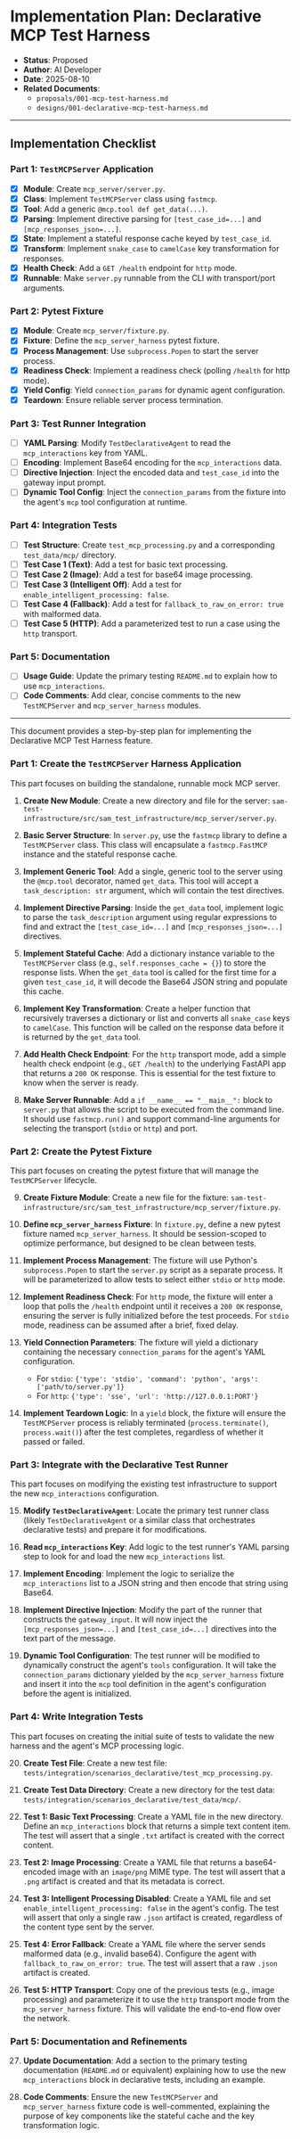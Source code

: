 # Implementation Plan: Declarative MCP Test Harness

- **Status**: Proposed
- **Author**: AI Developer
- **Date**: 2025-08-10
- **Related Documents**:
    - `proposals/001-mcp-test-harness.md`
    - `designs/001-declarative-mcp-test-harness.md`

---

## Implementation Checklist

### Part 1: `TestMCPServer` Application
- [x] **Module**: Create `mcp_server/server.py`.
- [x] **Class**: Implement `TestMCPServer` class using `fastmcp`.
- [x] **Tool**: Add a generic `@mcp.tool def get_data(...)`.
- [x] **Parsing**: Implement directive parsing for `[test_case_id=...]` and `[mcp_responses_json=...]`.
- [x] **State**: Implement a stateful response cache keyed by `test_case_id`.
- [x] **Transform**: Implement `snake_case` to `camelCase` key transformation for responses.
- [x] **Health Check**: Add a `GET /health` endpoint for `http` mode.
- [x] **Runnable**: Make `server.py` runnable from the CLI with transport/port arguments.

### Part 2: Pytest Fixture
- [x] **Module**: Create `mcp_server/fixture.py`.
- [x] **Fixture**: Define the `mcp_server_harness` pytest fixture.
- [x] **Process Management**: Use `subprocess.Popen` to start the server process.
- [x] **Readiness Check**: Implement a readiness check (polling `/health` for http mode).
- [x] **Yield Config**: Yield `connection_params` for dynamic agent configuration.
- [x] **Teardown**: Ensure reliable server process termination.

### Part 3: Test Runner Integration
- [ ] **YAML Parsing**: Modify `TestDeclarativeAgent` to read the `mcp_interactions` key from YAML.
- [ ] **Encoding**: Implement Base64 encoding for the `mcp_interactions` data.
- [ ] **Directive Injection**: Inject the encoded data and `test_case_id` into the gateway input prompt.
- [ ] **Dynamic Tool Config**: Inject the `connection_params` from the fixture into the agent's `mcp` tool configuration at runtime.

### Part 4: Integration Tests
- [ ] **Test Structure**: Create `test_mcp_processing.py` and a corresponding `test_data/mcp/` directory.
- [ ] **Test Case 1 (Text)**: Add a test for basic text processing.
- [ ] **Test Case 2 (Image)**: Add a test for base64 image processing.
- [ ] **Test Case 3 (Intelligent Off)**: Add a test for `enable_intelligent_processing: false`.
- [ ] **Test Case 4 (Fallback)**: Add a test for `fallback_to_raw_on_error: true` with malformed data.
- [ ] **Test Case 5 (HTTP)**: Add a parameterized test to run a case using the `http` transport.

### Part 5: Documentation
- [ ] **Usage Guide**: Update the primary testing `README.md` to explain how to use `mcp_interactions`.
- [ ] **Code Comments**: Add clear, concise comments to the new `TestMCPServer` and `mcp_server_harness` modules.

---

This document provides a step-by-step plan for implementing the Declarative MCP Test Harness feature.

### Part 1: Create the `TestMCPServer` Harness Application

This part focuses on building the standalone, runnable mock MCP server.

1.  **Create New Module**: Create a new directory and file for the server: `sam-test-infrastructure/src/sam_test_infrastructure/mcp_server/server.py`.

2.  **Basic Server Structure**: In `server.py`, use the `fastmcp` library to define a `TestMCPServer` class. This class will encapsulate a `fastmcp.FastMCP` instance and the stateful response cache.

3.  **Implement Generic Tool**: Add a single, generic tool to the server using the `@mcp.tool` decorator, named `get_data`. This tool will accept a `task_description: str` argument, which will contain the test directives.

4.  **Implement Directive Parsing**: Inside the `get_data` tool, implement logic to parse the `task_description` argument using regular expressions to find and extract the `[test_case_id=...]` and `[mcp_responses_json=...]` directives.

5.  **Implement Stateful Cache**: Add a dictionary instance variable to the `TestMCPServer` class (e.g., `self.responses_cache = {}`) to store the response lists. When the `get_data` tool is called for the first time for a given `test_case_id`, it will decode the Base64 JSON string and populate this cache.

6.  **Implement Key Transformation**: Create a helper function that recursively traverses a dictionary or list and converts all `snake_case` keys to `camelCase`. This function will be called on the response data before it is returned by the `get_data` tool.

7.  **Add Health Check Endpoint**: For the `http` transport mode, add a simple health check endpoint (e.g., `GET /health`) to the underlying FastAPI app that returns a `200 OK` response. This is essential for the test fixture to know when the server is ready.

8.  **Make Server Runnable**: Add a `if __name__ == "__main__":` block to `server.py` that allows the script to be executed from the command line. It should use `fastmcp.run()` and support command-line arguments for selecting the transport (`stdio` or `http`) and port.

### Part 2: Create the Pytest Fixture

This part focuses on creating the pytest fixture that will manage the `TestMCPServer` lifecycle.

9.  **Create Fixture Module**: Create a new file for the fixture: `sam-test-infrastructure/src/sam_test_infrastructure/mcp_server/fixture.py`.

10. **Define `mcp_server_harness` Fixture**: In `fixture.py`, define a new pytest fixture named `mcp_server_harness`. It should be session-scoped to optimize performance, but designed to be clean between tests.

11. **Implement Process Management**: The fixture will use Python's `subprocess.Popen` to start the `server.py` script as a separate process. It will be parameterized to allow tests to select either `stdio` or `http` mode.

12. **Implement Readiness Check**: For `http` mode, the fixture will enter a loop that polls the `/health` endpoint until it receives a `200 OK` response, ensuring the server is fully initialized before the test proceeds. For `stdio` mode, readiness can be assumed after a brief, fixed delay.

13. **Yield Connection Parameters**: The fixture will yield a dictionary containing the necessary `connection_params` for the agent's YAML configuration.
    - For `stdio`: `{'type': 'stdio', 'command': 'python', 'args': ['path/to/server.py']}`
    - For `http`: `{'type': 'sse', 'url': 'http://127.0.0.1:PORT'}`

14. **Implement Teardown Logic**: In a `yield` block, the fixture will ensure the `TestMCPServer` process is reliably terminated (`process.terminate()`, `process.wait()`) after the test completes, regardless of whether it passed or failed.

### Part 3: Integrate with the Declarative Test Runner

This part focuses on modifying the existing test infrastructure to support the new `mcp_interactions` configuration.

15. **Modify `TestDeclarativeAgent`**: Locate the primary test runner class (likely `TestDeclarativeAgent` or a similar class that orchestrates declarative tests) and prepare it for modifications.

16. **Read `mcp_interactions` Key**: Add logic to the test runner's YAML parsing step to look for and load the new `mcp_interactions` list.

17. **Implement Encoding**: Implement the logic to serialize the `mcp_interactions` list to a JSON string and then encode that string using Base64.

18. **Implement Directive Injection**: Modify the part of the runner that constructs the `gateway_input`. It will now inject the `[mcp_responses_json=...]` and `[test_case_id=...]` directives into the text part of the message.

19. **Dynamic Tool Configuration**: The test runner will be modified to dynamically construct the agent's `tools` configuration. It will take the `connection_params` dictionary yielded by the `mcp_server_harness` fixture and insert it into the `mcp` tool definition in the agent's configuration before the agent is initialized.

### Part 4: Write Integration Tests

This part focuses on creating the initial suite of tests to validate the new harness and the agent's MCP processing logic.

20. **Create Test File**: Create a new test file: `tests/integration/scenarios_declarative/test_mcp_processing.py`.

21. **Create Test Data Directory**: Create a new directory for the test data: `tests/integration/scenarios_declarative/test_data/mcp/`.

22. **Test 1: Basic Text Processing**: Create a YAML file in the new directory. Define an `mcp_interactions` block that returns a simple text content item. The test will assert that a single `.txt` artifact is created with the correct content.

23. **Test 2: Image Processing**: Create a YAML file that returns a base64-encoded image with an `image/png` MIME type. The test will assert that a `.png` artifact is created and that its metadata is correct.

24. **Test 3: Intelligent Processing Disabled**: Create a YAML file and set `enable_intelligent_processing: false` in the agent's config. The test will assert that only a single raw `.json` artifact is created, regardless of the content type sent by the server.

25. **Test 4: Error Fallback**: Create a YAML file where the server sends malformed data (e.g., invalid base64). Configure the agent with `fallback_to_raw_on_error: true`. The test will assert that a raw `.json` artifact is created.

26. **Test 5: HTTP Transport**: Copy one of the previous tests (e.g., image processing) and parameterize it to use the `http` transport mode from the `mcp_server_harness` fixture. This will validate the end-to-end flow over the network.

### Part 5: Documentation and Refinements

27. **Update Documentation**: Add a section to the primary testing documentation (`README.md` or equivalent) explaining how to use the new `mcp_interactions` block in declarative tests, including an example.

28. **Code Comments**: Ensure the new `TestMCPServer` and `mcp_server_harness` fixture code is well-commented, explaining the purpose of key components like the stateful cache and the key transformation logic.
